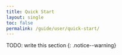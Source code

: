 ```yaml
---
title: Quick Start
layout: single
toc: false
permalink: /guide/user/quick-start/
---
```


TODO: write this section
{: .notice--warning}